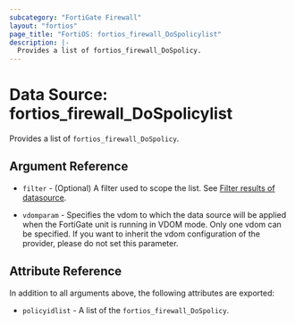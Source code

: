 ```yaml
---
subcategory: "FortiGate Firewall"
layout: "fortios"
page_title: "FortiOS: fortios_firewall_DoSpolicylist"
description: |-
  Provides a list of fortios_firewall_DoSpolicy.
---
```


# Data Source: fortios_firewall_DoSpolicylist
Provides a list of `fortios_firewall_DoSpolicy`.

## Argument Reference

* `filter` - (Optional) A filter used to scope the list. See [Filter results of datasource](https://registry.terraform.io/providers/fortinetdev/fortios/latest/docs/guides/fgt_filter).

* `vdomparam` - Specifies the vdom to which the data source will be applied when the FortiGate unit is running in VDOM mode. Only one vdom can be specified. If you want to inherit the vdom configuration of the provider, please do not set this parameter.

## Attribute Reference

In addition to all arguments above, the following attributes are exported:

* `policyidlist` -  A list of the `fortios_firewall_DoSpolicy`.
